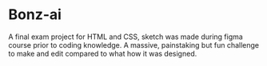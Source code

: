 # Bonz-ai
A final exam project for HTML and CSS, sketch was made during figma course prior to coding knowledge. 
A massive, painstaking but fun challenge to make and edit compared to what how it was designed. 
